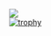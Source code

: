 ![](https://komarev.com/ghpvc/?username=monkey3three)
<br>
[![trophy](https://github-profile-trophy.vercel.app/?username=ryo-ma)](https://github.com/ryo-ma/github-profile-trophy)
